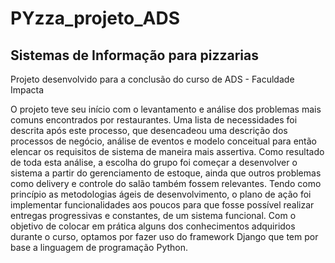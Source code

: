 # PYzza_projeto_ADS
<h2>Sistemas de Informação para pizzarias</h2>

Projeto desenvolvido para a conclusão do curso de ADS - Faculdade Impacta

O projeto teve seu início com o levantamento e análise dos problemas mais comuns encontrados por restaurantes. Uma lista de necessidades foi descrita após este processo, que desencadeou uma descrição dos processos de negócio, análise de eventos e modelo conceitual para então elencar os requisitos de sistema de maneira mais assertiva. Como resultado de toda esta análise, a escolha do grupo foi começar a desenvolver o sistema a partir do gerenciamento de estoque, ainda que outros problemas como delivery e controle do salão também fossem relevantes. Tendo como princípio as metodologias ágeis de desenvolvimento, o plano de ação foi implementar funcionalidades aos poucos para que fosse possível realizar entregas progressivas e constantes, de um sistema funcional. 
Com o objetivo de colocar em prática alguns dos conhecimentos adquiridos durante o curso, optamos por fazer uso do framework Django que tem por base a linguagem de programação Python. 
